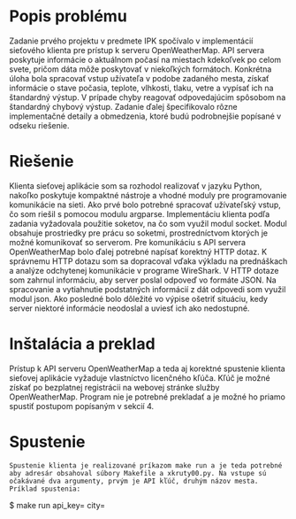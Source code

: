 # Popis problému
Zadanie prvého projektu v predmete IPK spočívalo v implementácií sieťového klienta pre prístup k serveru OpenWeatherMap. API servera poskytuje informácie o aktuálnom počasí na miestach kdekoľvek po celom svete, pričom dáta môže poskytovať v niekoľkých formátoch. 
Konkrétna úloha bola spracovať vstup užívateľa v podobe zadaného mesta, získať informácie o stave počasia, teplote, vlhkosti, tlaku, vetre a vypísať ich na štandardný výstup. V prípade chyby reagovať odpovedajúcim spôsobom na štandardný chybový výstup. Zadanie ďalej špecifikovalo rôzne implementačné detaily a obmedzenia, ktoré budú podrobnejšie popísané v odseku riešenie.
# Riešenie
Klienta sieťovej aplikácie som sa rozhodol realizovať v jazyku Python, nakoľko poskytuje kompaktné nástroje a vhodné moduly pre programovanie komunikácie na sieti. 
Ako prvé bolo potrebné spracovať užívateľský vstup, čo som riešil s pomocou modulu argparse. Implementáciu klienta podľa zadania vyžadovala použitie soketov, na čo som využil modul socket. Modul obsahuje prostriedky pre prácu so soketmi, prostredníctvom ktorých je možné komunikovať so serverom. Pre komunikáciu s API servera OpenWeatherMap bolo ďalej potrebné napísať korektný HTTP dotaz. K správnemu HTTP dotazu som sa dopracoval vďaka výkladu na prednáškach a analýze odchytenej komunikácie v programe WireShark. V HTTP dotaze som zahrnul informáciu, aby server poslal odpoveď vo formáte JSON. Na spracovanie a vytiahnutie podstatných informácií z dát odpovedi som využil modul json. Ako posledné bolo dôležité vo výpise ošetriť situáciu, kedy server niektoré informácie neodoslal a uviesť ich ako nedostupné.
# Inštalácia a preklad
Prístup k API serveru OpenWeatherMap a teda aj korektné spustenie klienta sieťovej aplikácie vyžaduje vlastníctvo licenčného kľúča. Kľúč je možné získať po bezplatnej registrácii na webovej stránke služby OpenWeatherMap.
Program nie je potrebné prekladať a je možné ho priamo spustiť postupom popísaným v sekcií 4.
# Spustenie
    Spustenie klienta je realizované príkazom make run a je teda potrebné aby adresár obsahoval súbory Makefile a xkruty00.py. Na vstupe sú očakávané dva argumenty, prvým je API kľúč, druhým názov mesta. Príklad spustenia:
$ make run api_key=<API kluc> city=<Mesto>
